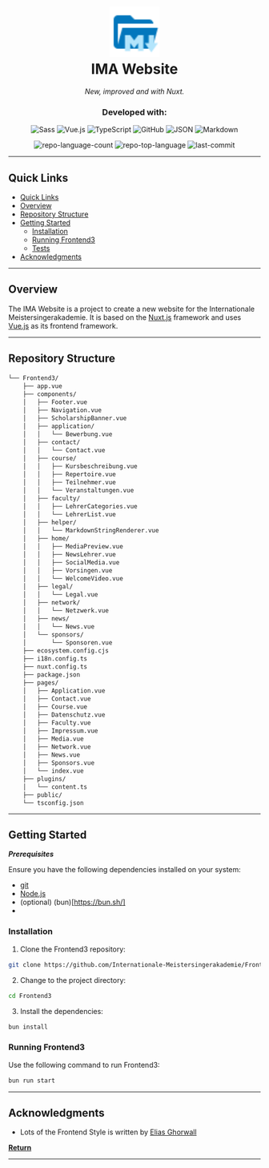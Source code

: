 <div align="center">
<h1>
   <img src="https://raw.githubusercontent.com/PKief/vscode-material-icon-theme/ec559a9f6bfd399b82bb44393651661b08aaf7ba/icons/folder-markdown-open.svg" width="100" height="100" />
   <br>
   IMA Website
</h1>
<i> New, improved and with Nuxt.</i>
<h3>Developed with:</h3>

<p align="center">
<img src="https://img.shields.io/badge/Sass-CC6699.svg?style=flat&logo=Sass&logoColor=white" alt="Sass">
<img src="https://img.shields.io/badge/Vue.js-4FC08D.svg?style=flat&logo=vuedotjs&logoColor=white" alt="Vue.js">
<img src="https://img.shields.io/badge/TypeScript-3178C6.svg?style=flat&logo=TypeScript&logoColor=white" alt="TypeScript">
<img src="https://img.shields.io/badge/GitHub-181717.svg?style=flat&logo=GitHub&logoColor=white" alt="GitHub">
<img src="https://img.shields.io/badge/JSON-000000.svg?style=flat&logo=JSON&logoColor=white" alt="JSON">
<img src="https://img.shields.io/badge/Markdown-000000.svg?style=flat&logo=Markdown&logoColor=white" alt="Markdown">
</p>

![repo-language-count](https://img.shields.io/github/languages/count/Internationale-Meistersingerakademie/Frontend3?style=flat&labelColor=E5E4E2&color=869BB3)
![repo-top-language](https://img.shields.io/github/languages/top/Internationale-Meistersingerakademie/Frontend3?style=flat&labelColor=E5E4E2&color=869BB3)
![last-commit](https://img.shields.io/github/last-commit/Internationale-Meistersingerakademie/Frontend3?style=flat&labelColor=E5E4E2&color=869BB3)
</div>

---

##  Quick Links
- [ Quick Links](#-quick-links)
- [ Overview](#-overview)
- [ Repository Structure](#-repository-structure)
- [ Getting Started](#-getting-started)
    - [ Installation](#-installation)
    - [ Running Frontend3](#-running-Frontend3)
    - [ Tests](#-tests)
- [ Acknowledgments](#-acknowledgments)

---

##  Overview

The IMA Website is a project to create a new website for the Internationale Meistersingerakademie. It is based on the [Nuxt.js](https://nuxtjs.org/) framework and uses [Vue.js](https://vuejs.org/) as its frontend framework.

---


##  Repository Structure

```
└── Frontend3/
    ├── app.vue
    ├── components/
    │   ├── Footer.vue
    │   ├── Navigation.vue
    │   ├── ScholarshipBanner.vue
    │   ├── application/
    │   │   └── Bewerbung.vue
    │   ├── contact/
    │   │   └── Contact.vue
    │   ├── course/
    │   │   ├── Kursbeschreibung.vue
    │   │   ├── Repertoire.vue
    │   │   ├── Teilnehmer.vue
    │   │   └── Veranstaltungen.vue
    │   ├── faculty/
    │   │   ├── LehrerCategories.vue
    │   │   └── LehrerList.vue
    │   ├── helper/
    │   │   └── MarkdownStringRenderer.vue
    │   ├── home/
    │   │   ├── MediaPreview.vue
    │   │   ├── NewsLehrer.vue
    │   │   ├── SocialMedia.vue
    │   │   ├── Vorsingen.vue
    │   │   └── WelcomeVideo.vue
    │   ├── legal/
    │   │   └── Legal.vue
    │   ├── network/
    │   │   └── Netzwerk.vue
    │   ├── news/
    │   │   └── News.vue
    │   └── sponsors/
    │       └── Sponsoren.vue
    ├── ecosystem.config.cjs
    ├── i18n.config.ts
    ├── nuxt.config.ts
    ├── package.json
    ├── pages/
    │   ├── Application.vue
    │   ├── Contact.vue
    │   ├── Course.vue
    │   ├── Datenschutz.vue
    │   ├── Faculty.vue
    │   ├── Impressum.vue
    │   ├── Media.vue
    │   ├── Network.vue
    │   ├── News.vue
    │   ├── Sponsors.vue
    │   └── index.vue
    ├── plugins/
    │   └── content.ts
    ├── public/
    └── tsconfig.json

```

---

##  Getting Started

***Prerequisites***

Ensure you have the following dependencies installed on your system:

- [git](https://git-scm.com/downloads)
- [Node.js](https://nodejs.org/en/download/)
- (optional) (bun)[https://bun.sh/]
-

###  Installation

1. Clone the Frontend3 repository:
```sh
git clone https://github.com/Internationale-Meistersingerakademie/Frontend3
```

2. Change to the project directory:
```sh
cd Frontend3
```

3. Install the dependencies:
```sh
bun install
```

###  Running Frontend3
Use the following command to run Frontend3:
```sh
bun run start
```


---

##  Acknowledgments

- Lots of the Frontend Style is written by [Elias Ghorwall](https://github.com/eliasghorwall)

[**Return**](#-quick-links)

---
